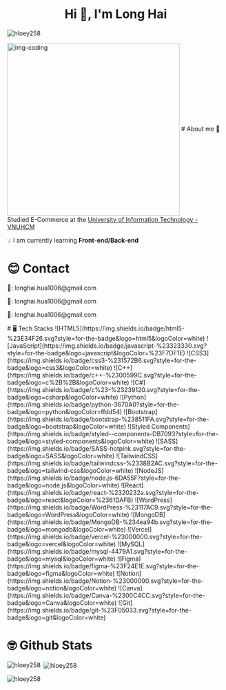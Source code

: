 <h1 align="center">Hi 👋, I'm Long Hai</h1>
<p align="left"> <img src="https://komarev.com/ghpvc/?username=hloey258&label=Profile%20views&color=0e75b6&style=flat" alt="hloey258" /> </p>
<img align="center" alt="img-coding" width="400" src="https://i.pinimg.com/originals/e4/26/70/e426702edf874b181aced1e2fa5c6cde.gif"></img>
# About me
<span> 🏫 Studied E-Commerce at the 
  <a href="https://www.uit.edu.vn/" style="text-decoration:underline; ">
    University of Information Technology - VNUHCM
  </a>
</span>
<p> 💡 I am currently learning <b>Front-end/Back-end</b></p>

# 😊 Contact 
<p>📧: longhai.hua1006@gmail.com</p>
<p>📧: longhai.hua1006@gmail.com</p>
<p>📧: longhai.hua1006@gmail.com</p>
# 🖥️ Tech Stacks
![HTML5](https://img.shields.io/badge/html5-%23E34F26.svg?style=for-the-badge&logo=html5&logoColor=white)
![JavaScript](https://img.shields.io/badge/javascript-%23323330.svg?style=for-the-badge&logo=javascript&logoColor=%23F7DF1E)
![CSS3](https://img.shields.io/badge/css3-%231572B6.svg?style=for-the-badge&logo=css3&logoColor=white)
![C++](https://img.shields.io/badge/c++-%2300599C.svg?style=for-the-badge&logo=c%2B%2B&logoColor=white)
![C#](https://img.shields.io/badge/c%23-%23239120.svg?style=for-the-badge&logo=csharp&logoColor=white)
![Python](https://img.shields.io/badge/python-3670A0?style=for-the-badge&logo=python&logoColor=ffdd54)
![Bootstrap](https://img.shields.io/badge/bootstrap-%238511FA.svg?style=for-the-badge&logo=bootstrap&logoColor=white)
![Styled Components](https://img.shields.io/badge/styled--components-DB7093?style=for-the-badge&logo=styled-components&logoColor=white)
![SASS](https://img.shields.io/badge/SASS-hotpink.svg?style=for-the-badge&logo=SASS&logoColor=white)
![TailwindCSS](https://img.shields.io/badge/tailwindcss-%2338B2AC.svg?style=for-the-badge&logo=tailwind-css&logoColor=white)
![NodeJS](https://img.shields.io/badge/node.js-6DA55F?style=for-the-badge&logo=node.js&logoColor=white)
![React](https://img.shields.io/badge/react-%2320232a.svg?style=for-the-badge&logo=react&logoColor=%2361DAFB)
![WordPress](https://img.shields.io/badge/WordPress-%23117AC9.svg?style=for-the-badge&logo=WordPress&logoColor=white)
![MongoDB](https://img.shields.io/badge/MongoDB-%234ea94b.svg?style=for-the-badge&logo=mongodb&logoColor=white)
![Vercel](https://img.shields.io/badge/vercel-%23000000.svg?style=for-the-badge&logo=vercel&logoColor=white)
![MySQL](https://img.shields.io/badge/mysql-4479A1.svg?style=for-the-badge&logo=mysql&logoColor=white)
![Figma](https://img.shields.io/badge/figma-%23F24E1E.svg?style=for-the-badge&logo=figma&logoColor=white)
![Notion](https://img.shields.io/badge/Notion-%23000000.svg?style=for-the-badge&logo=notion&logoColor=white)
![Canva](https://img.shields.io/badge/Canva-%2300C4CC.svg?style=for-the-badge&logo=Canva&logoColor=white)
![Git](https://img.shields.io/badge/git-%23F05033.svg?style=for-the-badge&logo=git&logoColor=white)

# 🤓 Github Stats
<p><img align="left" src="https://github-readme-stats.vercel.app/api/top-langs?username=hloey258&show_icons=true&locale=en&layout=compact" alt="hloey258" /></p>

<p>&nbsp;<img align="center" src="https://github-readme-stats.vercel.app/api?username=hloey258&show_icons=true&locale=en" alt="hloey258" /></p>

<p><img align="center" src="https://github-readme-streak-stats.herokuapp.com/?user=hloey258&" alt="hloey258" /></p>
